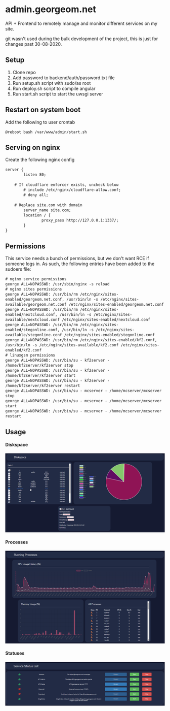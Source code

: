# admin.georgeom.net
API + Frontend to remotely manage and monitor different services on my site.

git wasn't used during the bulk development of the project, this is just for changes past 30-08-2020.

## Setup
1) Clone repo
2) Add password to backend/auth/password.txt file
3) Run setup.sh script with sudo/as root
4) Run deploy.sh script to compile angular
5) Run start.sh script to start the uwsgi server

## Restart on system boot
Add the following to user crontab
```
@reboot bash /var/www/admin/start.sh
```

## Serving on nginx
Create the following nginx config
```
server {
        listen 80;

	# If cloudflare enforcer exists, uncheck below
        # include /etc/nginx/cloudflare-allow.conf;
        # deny all;

	# Replace site.com with domain
        server_name site.com;
        location / {
                proxy_pass http://127.0.0.1:1337/;
        }
}
```

## Permissions
This service needs a bunch of permissions, but we don't want RCE if someone logs in. As such, the following entries have been added to the sudoers file:
```
# nginx service permissions
george ALL=NOPASSWD: /usr/sbin/nginx -s reload
# nginx sites permissions
george ALL=NOPASSWD: /usr/bin/rm /etc/nginx/sites-enabled/georgeom.net.conf, /usr/bin/ln -s /etc/nginx/sites-available/georgeom.net.conf /etc/nginx/sites-enabled/georgeom.net.conf
george ALL=NOPASSWD: /usr/bin/rm /etc/nginx/sites-enabled/nextcloud.conf, /usr/bin/ln -s /etc/nginx/sites-available/nextcloud.conf /etc/nginx/sites-enabled/nextcloud.conf
george ALL=NOPASSWD: /usr/bin/rm /etc/nginx/sites-enabled/stegonline.conf, /usr/bin/ln -s /etc/nginx/sites-available/stegonline.conf /etc/nginx/sites-enabled/stegonline.conf
george ALL=NOPASSWD: /usr/bin/rm /etc/nginx/sites-enabled/kf2.conf, /usr/bin/ln -s /etc/nginx/sites-available/kf2.conf /etc/nginx/sites-enabled/kf2.conf
# linuxgsm permissions
george ALL=NOPASSWD: /usr/bin/su - kf2server - /home/kf2server/kf2server stop
george ALL=NOPASSWD: /usr/bin/su - kf2server - /home/kf2server/kf2server start
george ALL=NOPASSWD: /usr/bin/su - kf2server - /home/kf2server/kf2server restart
george ALL=NOPASSWD: /usr/bin/su - mcserver - /home/mcserver/mcserver stop
george ALL=NOPASSWD: /usr/bin/su - mcserver - /home/mcserver/mcserver start
george ALL=NOPASSWD: /usr/bin/su - mcserver - /home/mcserver/mcserver restart
```

## Usage
#### Diskspace
![Diskspace](/frontend/src/assets/diskspace.png "Diskspace")
#### Processes
![Processes](/frontend/src/assets/processes.png "Processes")
#### Statuses
![Statuses](/frontend/src/assets/status.png "Statuses")